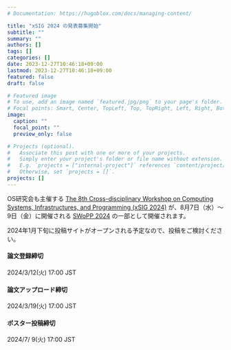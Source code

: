 ```yaml
---
# Documentation: https://hugoblox.com/docs/managing-content/

title: "xSIG 2024 の発表募集開始"
subtitle: ""
summary: ""
authors: []
tags: []
categories: []
date: 2023-12-27T10:46:18+09:00
lastmod: 2023-12-27T10:46:18+09:00
featured: false
draft: false

# Featured image
# To use, add an image named `featured.jpg/png` to your page's folder.
# Focal points: Smart, Center, TopLeft, Top, TopRight, Left, Right, BottomLeft, Bottom, BottomRight.
image:
  caption: ""
  focal_point: ""
  preview_only: false

# Projects (optional).
#   Associate this post with one or more of your projects.
#   Simply enter your project's folder or file name without extension.
#   E.g. `projects = ["internal-project"]` references `content/project/deep-learning/index.md`.
#   Otherwise, set `projects = []`.
projects: []
---
```

OS研究会も主催する [The 8th Cross-disciplinary Workshop on Computing Systems, Infrastructures, and Programming (xSIG 2024)](https://xsig.ipsj.or.jp/2024/) が、8月7日（水）〜9日（金）に開催される [SWoPP 2024](https://sites.google.com/site/swoppweb/) の一部として開催されます。

2024年1月下旬に投稿サイトがオープンされる予定なので、投稿をご検討ください。

#### 論文登録締切
2024/3/12(火) 17:00 JST

#### 論文アップロード締切
2024/3/19(火) 17:00 JST

#### ポスター投稿締切
2024/7/ 9(火) 17:00 JST

